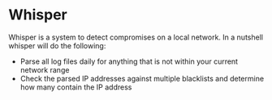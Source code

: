 # Whisper

Whisper is a system to detect compromises on a local network. In a nutshell whisper will do the following:
 
 - Parse all log files daily for anything that is not within your current network range
 - Check the parsed IP addresses against multiple blacklists and determine how many contain the IP address